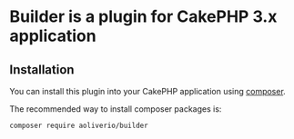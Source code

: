# Builder is a plugin for CakePHP 3.x application

## Installation

You can install this plugin into your CakePHP application using [composer](http://getcomposer.org).

The recommended way to install composer packages is:

```
composer require aoliverio/builder
```
